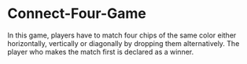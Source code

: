 # Connect-Four-Game

In this game, players have to match four chips of the same color either horizontally, vertically or diagonally by dropping them alternatively. The player who makes the match first is declared as a winner.
